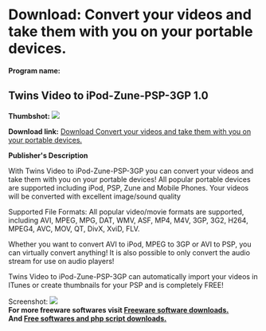# Download: Convert your videos and take them with you on your portable devices.

**Program name:**

## Twins Video to iPod-Zune-PSP-3GP 1.0

  
**Thumbshot:** ![](http://www.freewarefiles.com/screenshot/twinsvidcnvtr_md.jpg)   
  
**Download link:** [Download Convert your videos and take them with you on your portable devices.](http://freesoftwares.boysofts.com/Twins-Video-To-IPod-Zune-PSP-GP_program_37883.html)  
  


**Publisher's Description**  
  


With Twins Video to iPod-Zune-PSP-3GP you can convert your videos and take them with you on your portable devices! All popular portable devices are supported including iPod, PSP, Zune and Mobile Phones. Your videos will be converted with excellent image/sound quality 

Supported File Formats: All popular video/movie formats are supported, including AVI, MPEG, MPG, DAT, WMV, ASF, MP4, M4V, 3GP, 3G2, H264, MPEG4, AVC, MOV, QT, DivX, XviD, FLV.

Whether you want to convert AVI to iPod, MPEG to 3GP or AVI to PSP, you can virtually convert anything! It is also possible to only convert the audio stream for use on audio players!

Twins Video to iPod-Zune-PSP-3GP can automatically import your videos in ITunes or create thumbnails for your PSP and is completely FREE! 

  
  
Screenshot: ![](http://www.freewarefiles.com/screenshot/twinsvidcnvtr.jpg)   
**For more freeware softwares visit [Freeware software downloads.](http://freesoftwares.boysofts.com/)**   
**And [Free softwares and php script downloads.](http://www.boysofts.com/)**
